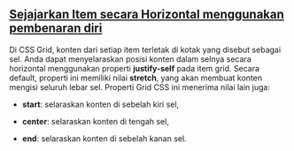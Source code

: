 ## [Sejajarkan Item secara Horizontal menggunakan pembenaran diri](https://learn.freecodecamp.org/responsive-web-design/css-grid/align-an-item-horizontally-using-justify-self)

Di CSS Grid, konten dari setiap item terletak di kotak yang disebut sebagai sel. Anda dapat menyelaraskan posisi konten dalam selnya secara horizontal menggunakan properti **justify-self** pada item grid. Secara default, properti ini memiliki nilai **stretch**, yang akan membuat konten mengisi seluruh lebar sel. Properti Grid CSS ini menerima nilai lain juga:



* **start**: selaraskan konten di sebelah kiri sel,

* **center**: selaraskan konten di tengah sel,

* **end**: selaraskan konten di sebelah kanan sel.



